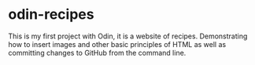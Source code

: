 # odin-recipes
This is my first project with Odin, it is a website of recipes. Demonstrating how to insert images and other basic principles of HTML as well as committing changes to GitHub from the command line.
